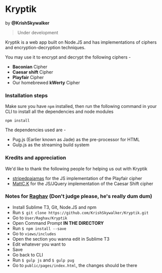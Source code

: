 # Kryptik
by **@KrishSkywalker**
> Under development

Kryptik is a web app built on Node.JS and has implementations of ciphers and encryption-decryption techniques. 

You may use it to encrypt and decrypt the following ciphers -

- **Baconian** Cipher
- **Caesar shift** Cipher
- **Playfair** Cipher
- Our homebrewed **kWerty** Cipher

### Installation steps
Make sure you have
```npm``` installed, then run the following command in your CLI to install all the dependencies and node modules

```npm install```

The dependencies used are - 

- Pug.js (Earlier known as Jade) as the pre-processor for HTML
- Gulp.js as the streaming build system

### Kredits and appreciation
We'd like to thank the following people for helping us out with Kryptik

- [stripedpajamas](https://github.com/stripedpajamas/playfair) for the JS implementation of the Playfair cipher
- [MattC.K](https://codepen.io/MattCK/pen/OyQyxE?editors=1010) for the JS/JQuery implementation of the Caesar Shift cipher

### Notes for [Raghav](Nigger.com) (Don't judge please, he's really dum dum)
- Install Sublime T3, Git, Node.JS and npm
- Run ```$ git clone https://github.com/KrishSkywalker/Kryptik.git```
- Go to ```User/Raghav/Kryptik```
- Open Command Prompt **IN THE DIRECTORY** 
- Run ```$ npm install --save``` 
- Go to ```views/includes```
- Open the section you wanna edit in Sublime T3
- Edit whatever you want to
- Save
- Go back to CLI
- Run ```$ gulp js``` and ```$ gulp pug```
- Go to ```public/pages/index.html```, the changes should be there

